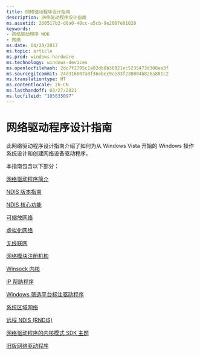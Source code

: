 ```yaml
---
title: 网络驱动程序设计指南
description: 网络驱动程序设计指南
ms.assetid: 200517b2-d0a0-40cc-a5cb-9e2067e01028
keywords:
- 网络驱动程序 WDK
- 网络
ms.date: 04/20/2017
ms.topic: article
ms.prod: windows-hardware
ms.technology: windows-devices
ms.openlocfilehash: 2dc7f2795c1a02db8b38921ec5235473d308aa3f
ms.sourcegitcommit: 24d316087a8f36ebec9ce33f230004b826a881c2
ms.translationtype: HT
ms.contentlocale: zh-CN
ms.lasthandoff: 03/27/2021
ms.locfileid: "105635097"
---
```

# <a name="network-driver-design-guide"></a>网络驱动程序设计指南





此网络驱动程序设计指南介绍了如何为从 Windows Vista 开始的 Windows 操作系统设计和创建网络设备驱动程序。

本指南包含以下部分：

[网络驱动程序简介](introduction-to-network-drivers.md)

[NDIS 版本指南](./overview-of-ndis-versions.md)

[NDIS 核心功能](roadmap-for-developing-ndis-miniport-drivers.md)

[可缩放网络](header-data-split.md)

[虚拟化网络](virtualized-networking.md)

[无线联网](wifi-universal-driver-model.md)

[网络模块注册机构](network-module-registrar2.md)

[Winsock 内核](introduction-to-winsock-kernel.md)

[IP 帮助程序](ip-helper.md)

[Windows 筛选平台标注驱动程序](introduction-to-windows-filtering-platform-callout-drivers.md)

[系统区域网络](system-area-networks.md)

[远程 NDIS (RNDIS)](remote-ndis--rndis-2.md)

[网络驱动程序的内核模式 SDK 主题](kernel-mode-sdk-topics-for-network-drivers.md)

[旧版网络驱动程序](network-drivers-prior-to-windows-vista.md)
 

